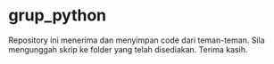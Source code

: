 # grup_python
Repository ini menerima dan menyimpan code dari teman-teman.
Sila mengunggah skrip ke folder yang telah disediakan.
Terima kasih.
